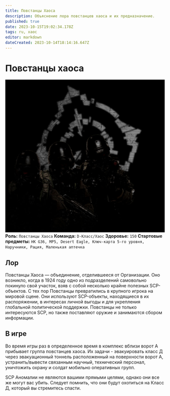 ```yaml
---
title: Повстанцы Хаоса
description: Объяснение лора повстанцев хаоса и их предназначение.
published: true
date: 2023-10-15T19:02:34.178Z
tags: ru, хаос
editor: markdown
dateCreated: 2023-10-14T18:14:16.647Z
---
```


  
#  Повстанцы хаоса
![chaos_load_screen.jpg](/images/roles/chaos_load_screen.jpg)   
**Роль:** `Повстанцы Хаоса`
**Команда:** `D-Класс/Хаос`
**Здоровье:** `150`
**Стартовые предметы:** `HK G36, MP5, Desert Eagle, Ключ-карта 5-го уровня, Наручники, Рация, Маленькая аптечка`
## Лор

Повстанцы Хаоса — объединение, отделившееся от Организации. Оно возникло, когда в 1924 году одно из подразделений самовольно покинуло свой участок, взяв с собой несколько крайне полезных SCP-объектов. С тех пор Повстанцы превратились в крупного игрока на мировой сцене. Они используют SCP-объекты, находящиеся в их распоряжении, в интересах личной выгоды и для укрепления глобальной политической поддержки. Повстанцы не только интересуются SCP, но также поставляют оружие и занимаются сбором информации.
## В игре

Во время игры раз в определенное время в комплекс вблизи ворот А прибывает группа повстанцев хаоса. Их задачи - эвакуировать класс Д через эвакуационный тоннель расположенный на поверхности ворот А, устранить/вывести связанным научный, технический персонал, уничтожить охрану и солдат мобильно оперативных групп.

SCP Аномалии не являются вашими прямыми целями, однако они все же могут вас убить. Следует помнить, что они будут охотиться на Класс Д, который вы стремитесь спасти.